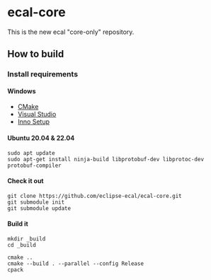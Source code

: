 # ecal-core

This is the new ecal "core-only" repository.

## How to build


### Install requirements

#### Windows

- [CMake](https://cmake.org/download/)
- [Visual Studio](https://visualstudio.microsoft.com/de/downloads/)
- [Inno Setup](https://jrsoftware.org/isdl.php#stable)

#### Ubuntu 20.04 & 22.04

```
sudo apt update
sudo apt-get install ninja-build libprotobuf-dev libprotoc-dev protobuf-compiler
```


#### Check it out

```
git clone https://github.com/eclipse-ecal/ecal-core.git
git submodule init
git submodule update
```

#### Build it

```
mkdir _build
cd _build

cmake ..
cmake --build . --parallel --config Release
cpack
```
